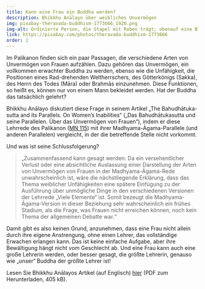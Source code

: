 ```yaml
---
title: Kann eine Frau ein Buddha werden?
description: Bhikkhu Anālayo über weibliches Unvermögen
img: pixabay-theravada-buddhism-1773666_1920.png
img-alt: Ordinierte Person, die Stapel mit Roben trägt; obenauf eine Blüte
link: https://pixabay.com/photos/theravada-buddhism-1773666
order: 1
---
```


Im Palikanon finden sich ein paar Passagen, die verschiedene Arten von Unvermögen von Frauen aufzählen. Dazu gehören das Unvermögen, ein vollkommen erwachter Buddha zu werden, ebenso wie die Unfähigkeit, die Positionen eines Rad-drehenden Weltherrschers, des Götterkönigs (Sakka), des Herrn des Todes (Māra) oder Brahmās einzunehmen. Diese Funktionen, so heißt es, können nur von einem Mann bekleidet werden. Hat der Buddha das tatsächlich gelehrt?

Bhikkhu Anālayo diskutiert diese Frage in seinem Artikel „The Bahudhātuka-sutta and its Parallels. On Women’s Inabilities“  („Das Bahudhātukasutta und seine Parallelen. Über das Unvermögen von Frauen“), indem er diese Lehrrede des Palikanon ([MN 115](#/sutta/mn115/de/sabbamitta)) mit ihrer Madhyama-Āgama-Parallele (und anderen Parallelen) vergleicht, in der die betreffende Stelle nicht vorkommt.

Und was ist seine Schlussfolgerung? 
>„Zusammenfassend kann gesagt werden: Da ein versehentlicher Verlust oder eine absichtliche Auslassung einer Darstellung der Arten von Unvermögen von Frauen in der Madhyama-Āgama-Rede unwahrscheinlich ist, wäre die nächstliegende Erklärung, dass das Thema weiblicher Unfähigkeiten eine spätere Einfügung zu der Ausführung über unmögliche Dinge in den verschiedenen Versionen der Lehrrede „Viele Elemente“ ist. Somit bezeugt die Madhyama-Āgama-Version in dieser Beziehung sehr wahrscheinlich ein frühes Stadium, als die Frage, was Frauen nicht erreichen können, noch kein Thema der allgemeinen Debatte war.“

Damit gibt es also keinen Grund, anzunehmen, dass eine Frau nicht allein durch ihre eigene Anstrengung, ohne einen Lehrer, das vollständige Erwachen erlangen kann. Das ist keine einfache Aufgabe, aber ihre Bewältigung hängt nicht vom Geschlecht ab. Und eine Frau kann auch eine große Lehrerin werden, oder besser gesagt, die größte Lehrerin, genauso wie „unser“ Buddha der größte Lehrer ist!

Lesen Sie Bhikkhu Anālayos Artikel (auf Englisch) [hier](https://www.buddhismuskunde.uni-hamburg.de/pdf/5-personen/analayo/bahudhatuka.pdf) (PDF zum Herunterladen, 405 kB).

<!-- Die Stelle erscheint noch in [AN 1.279:1.1-2](#/sutta/an1.279:1.1/de/sabbamitta) -->
